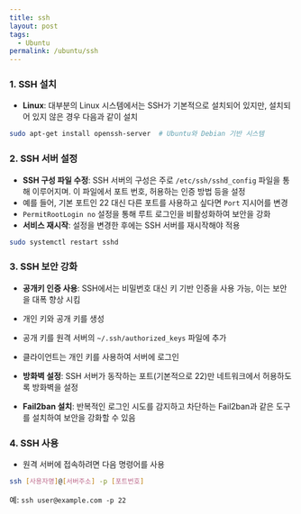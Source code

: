 ```yaml
---
title: ssh
layout: post
tags:
  - Ubuntu
permalink: /ubuntu/ssh
---
```

### 1. SSH 설치
- **Linux**: 대부분의 Linux 시스템에서는 SSH가 기본적으로 설치되어 있지만, 설치되어 있지 않은 경우 다음과 같이 설치
```bash
sudo apt-get install openssh-server  # Ubuntu와 Debian 기반 시스템 
```    

### 2. SSH 서버 설정
- **SSH 구성 파일 수정**: SSH 서버의 구성은 주로 `/etc/ssh/sshd_config` 파일을 통해 이루어지며. 이 파일에서 포트 번호, 허용하는 인증 방법 등을 설정
- 예를 들어, 기본 포트인 22 대신 다른 포트를 사용하고 싶다면 `Port` 지시어를 변경
- `PermitRootLogin no` 설정을 통해 루트 로그인을 비활성화하여 보안을 강화
- **서비스 재시작**: 설정을 변경한 후에는 SSH 서버를 재시작해야 적용
```bash
sudo systemctl restart sshd
```
    

### 3. SSH 보안 강화

- **공개키 인증 사용**: SSH에서는 비밀번호 대신 키 기반 인증을 사용 가능, 이는 보안을 대폭 향상 시킴
    
- 개인 키와 공개 키를 생성
- 공개 키를 원격 서버의 `~/.ssh/authorized_keys` 파일에 추가
- 클라이언트는 개인 키를 사용하여 서버에 로그인
- **방화벽 설정**: SSH 서버가 동작하는 포트(기본적으로 22)만 네트워크에서 허용하도록 방화벽을 설정
- **Fail2ban 설치**: 반복적인 로그인 시도를 감지하고 차단하는 Fail2ban과 같은 도구를 설치하여 보안을 강화할 수 있음
    

### 4. SSH 사용
- 원격 서버에 접속하려면 다음 명령어를 사용
    
```bash
ssh [사용자명]@[서버주소] -p [포트번호]
```    
예: `ssh user@example.com -p 22`
